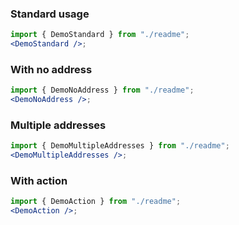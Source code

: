 ### Standard usage

```jsx harmony
import { DemoStandard } from "./readme";
<DemoStandard />;
```

### With no address

```jsx harmony
import { DemoNoAddress } from "./readme";
<DemoNoAddress />;
```

### Multiple addresses

```jsx harmony
import { DemoMultipleAddresses } from "./readme";
<DemoMultipleAddresses />;
```

### With action

```jsx harmony
import { DemoAction } from "./readme";
<DemoAction />;
```
